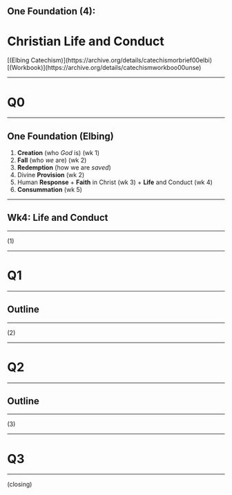 <!-- .slide: data-background-image="https://sermons.seanho.com/img/bg/unsplash-bEbqpPeHEM4-kneel_beach.jpg" -->
## One Foundation (4):
# Christian Life and Conduct

<div class="ref">
[(Elbing Catechism)](https://archive.org/details/catechismorbrief00elbi)
[(Workbook)](https://archive.org/details/catechismworkboo00unse)
</div>

---
<!-- .slide: data-background="white" -->
# Q0

---
<!-- .slide: data-background-image="https://sermons.seanho.com/img/bg/unsplash-c333d6YEhi0-bible.jpg" -->
## One Foundation <span class="ref">(Elbing)</span>
1. **Creation** (who *God* is) <span class="ref">(wk 1)</span>
1. **Fall** (who *we* are) <span class="ref">(wk 2)</span>
1. **Redemption** (how we are *saved*)
  1. Divine **Provision** <span class="ref">(wk 2)</span>
  1. Human **Response**
    + **Faith** in Christ <span class="ref">(wk 3)</span>
    + **Life** and Conduct <span class="ref">(wk 4)</span>
  1. **Consummation** <span class="ref">(wk 5)</span>

---
## Wk4: Life and Conduct

---
(1)

---
<!-- .slide: data-background="white" -->
# Q1

---
## Outline

---
(2)

---
<!-- .slide: data-background="white" -->
# Q2

---
## Outline

---
(3)

---
<!-- .slide: data-background="white" -->
# Q3

---
(closing)

